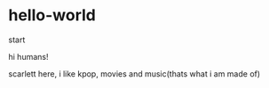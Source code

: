 # hello-world
start

hi humans!

scarlett here, i like kpop, movies and music(thats what i am made of)

